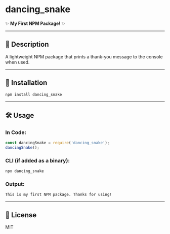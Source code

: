 # dancing_snake

✨ **My First NPM Package!** ✨

---

## 📖 Description

A lightweight NPM package that prints a thank-you message to the console when used.

---

## 🚀 Installation

```
npm install dancing_snake
```

---

## 🛠️ Usage

### In Code:
```javascript
const dancingSnake = require('dancing_snake');
dancingSnake();
```

### CLI (if added as a binary):
```bash
npx dancing_snake
```

### Output:
```
This is my first NPM package. Thanks for using!
```

---

## 📜 License
MIT